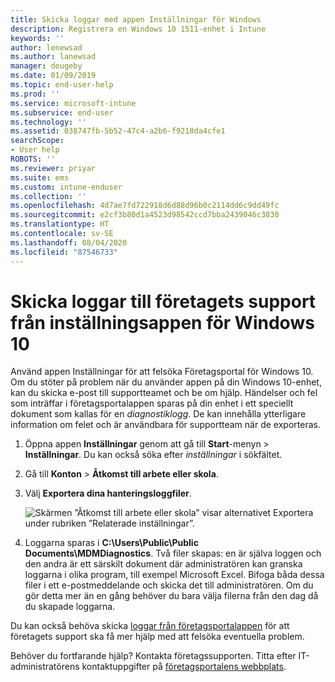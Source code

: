 ```yaml
---
title: Skicka loggar med appen Inställningar för Windows
description: Registrera en Windows 10 1511-enhet i Intune
keywords: ''
author: lenewsad
ms.author: lanewsad
manager: dougeby
ms.date: 01/09/2019
ms.topic: end-user-help
ms.prod: ''
ms.service: microsoft-intune
ms.subservice: end-user
ms.technology: ''
ms.assetid: 038747fb-5b52-47c4-a2b6-f9218da4cfe1
searchScope:
- User help
ROBOTS: ''
ms.reviewer: priyar
ms.suite: ems
ms.custom: intune-enduser
ms.collection: ''
ms.openlocfilehash: 4d7ae7fd722918d6d88d96b0c2114dd6c9dd49fc
ms.sourcegitcommit: e2cf3b80d1a4523d98542ccd7bba2439046c3830
ms.translationtype: HT
ms.contentlocale: sv-SE
ms.lasthandoff: 08/04/2020
ms.locfileid: "87546733"
---
```

# <a name="send-logs-to-your-company-support-from-the-settings-app-for-windows-10"></a>Skicka loggar till företagets support från inställningsappen för Windows 10

Använd appen Inställningar för att felsöka Företagsportal för Windows 10. Om du stöter på problem när du använder appen på din Windows 10-enhet, kan du skicka e-post till supportteamet och be om hjälp. Händelser och fel som inträffar i företagsportalappen sparas på din enhet i ett speciellt dokument som kallas för en _diagnostiklogg_. De kan innehålla ytterligare information om felet och är användbara för supportteam när de exporteras.

1. Öppna appen **Inställningar** genom att gå till **Start**-menyn > **Inställningar**. Du kan också söka efter *inställningar* i sökfältet.
2. Gå till **Konton** > **Åtkomst till arbete eller skola**.
3. Välj **Exportera dina hanteringsloggfiler**.

   ![Skärmen ”Åtkomst till arbete eller skola” visar alternativet Exportera under rubriken ”Relaterade inställningar”.](./media/w10-export-logs.png)

4. Loggarna sparas i **C:\Users\Public\Public Documents\MDMDiagnostics**. Två filer skapas: en är själva loggen och den andra är ett särskilt dokument där administratören kan granska loggarna i olika program, till exempel Microsoft Excel. Bifoga båda dessa filer i ett e-postmeddelande och skicka det till administratören. Om du gör detta mer än en gång behöver du bara välja filerna från den dag då du skapade loggarna. 

Du kan också behöva skicka [loggar från företagsportalappen](send-logs-to-your-it-admin-cp-windows.md) för att företagets support ska få mer hjälp med att felsöka eventuella problem. 

Behöver du fortfarande hjälp? Kontakta företagssupporten. Titta efter IT-administratörens kontaktuppgifter på [företagsportalens webbplats](https://go.microsoft.com/fwlink/?linkid=2010980).
